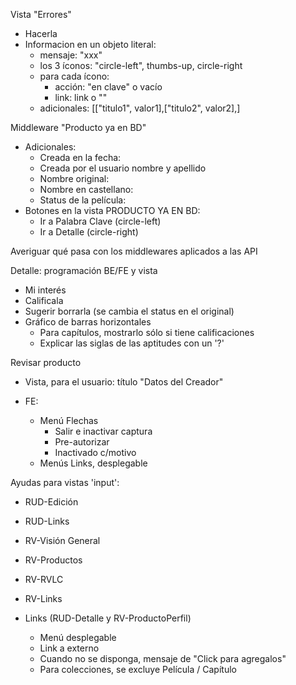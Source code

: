 Vista "Errores"
- Hacerla
- Informacion en un objeto literal:
	- mensaje: "xxx"
	- los 3 íconos: "circle-left", thumbs-up, circle-right
	- para cada ícono:
		- acción: "en clave" o vacío
		- link: link o ""
	- adicionales: [["titulo1", valor1],["titulo2", valor2],]

Middleware "Producto ya en BD"
- Adicionales:
	- Creada en la fecha:
	- Creada por el usuario nombre y apellido
	- Nombre original:
	- Nombre en castellano:
	- Status de la película:
- Botones en la vista PRODUCTO YA EN BD:
	- Ir a Palabra Clave (circle-left)
	- Ir a Detalle (circle-right)

Averiguar qué pasa con los middlewares aplicados a las API

Detalle: programación BE/FE y vista
- Mi interés
- Calificala
- Sugerir borrarla (se cambia el status en el original)
- Gráfico de barras horizontales
	- Para capítulos, mostrarlo sólo si tiene calificaciones
	- Explicar las siglas de las aptitudes con un '?'

Revisar producto
- Vista, para el usuario: título "Datos del Creador"

- FE:
	- Menú Flechas
		- Salir e inactivar captura
		- Pre-autorizar
		- Inactivado c/motivo
	- Menús Links, desplegable

Ayudas para vistas 'input':
- RUD-Edición
- RUD-Links
- RV-Visión General
- RV-Productos
- RV-RVLC
- RV-Links

- Links (RUD-Detalle y RV-ProductoPerfil)
	- Menú desplegable 
	- Link a externo
	- Cuando no se disponga, mensaje de "Click para agregalos"
	- Para colecciones, se excluye Película / Capítulo
